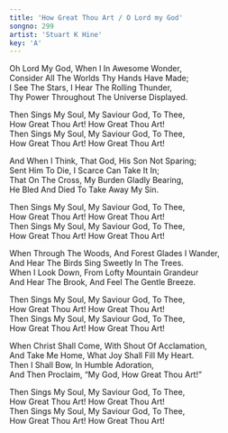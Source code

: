 ```yaml
---
title: 'How Great Thou Art / O Lord my God'
songno: 299
artist: 'Stuart K Hine'
key: 'A'
---
```

Oh Lord My God, When I In Awesome Wonder,  
Consider All The Worlds Thy Hands Have Made;  
I See The Stars, I Hear The Rolling Thunder,  
Thy Power Throughout The Universe Displayed.  
  
Then Sings My Soul, My Saviour God, To Thee,  
How Great Thou Art! How Great Thou Art!  
Then Sings My Soul, My Saviour God, To Thee,  
How Great Thou Art! How Great Thou Art!  
  
And When I Think, That God, His Son Not Sparing;  
Sent Him To Die, I Scarce Can Take It In;  
That On The Cross, My Burden Gladly Bearing,  
He Bled And Died To Take Away My Sin.  
  
Then Sings My Soul, My Saviour God, To Thee,  
How Great Thou Art! How Great Thou Art!  
Then Sings My Soul, My Saviour God, To Thee,  
How Great Thou Art! How Great Thou Art!  
  
When Through The Woods, And Forest Glades I Wander,  
And Hear The Birds Sing Sweetly In The Trees.  
When I Look Down, From Lofty Mountain Grandeur  
And Hear The Brook, And Feel The Gentle Breeze.  
  
Then Sings My Soul, My Saviour God, To Thee,  
How Great Thou Art! How Great Thou Art!  
Then Sings My Soul, My Saviour God, To Thee,  
How Great Thou Art! How Great Thou Art!  
  
When Christ Shall Come, With Shout Of Acclamation,  
And Take Me Home, What Joy Shall Fill My Heart.  
Then I Shall Bow, In Humble Adoration,  
And Then Proclaim, “My God, How Great Thou Art!”  
  
Then Sings My Soul, My Saviour God, To Thee,  
How Great Thou Art! How Great Thou Art!  
Then Sings My Soul, My Saviour God, To Thee,  
How Great Thou Art! How Great Thou Art!  
